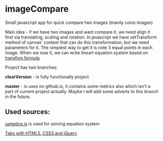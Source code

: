 imageCompare
============

Small javascript app for quick compare two images (mainly coins images)

Main idea - if we have two images and want compare it, we need align it first via translating, scaling and rotation. In javascript we have setTransform method of canvas' context that can do this transformation, but we need parameters for it. The simplest way to get it is note 3 equal points in each image. When we now it, we can write lineart equation system based on [transfom formula](http://www.bucephalus.org/text/CanvasHandbook/CanvasHandbook.html#settransform-a-b-c-d-e-f).

Project has two branches:

**clearVersion** - is fully functionally project

**master** - is uses on github.io, it contains some metrics also which isn't a part of current project actually. Maybe I will add some adverts to this branch in the future.

## Used sources:

[ualgebra.js](https://github.com/plainas/ualgebra.js) is used for solving equation system

[Tabs with HTML5, CSS3 and jQuery](http://codepen.io/CesarGabriel/pen/tKaxq)
